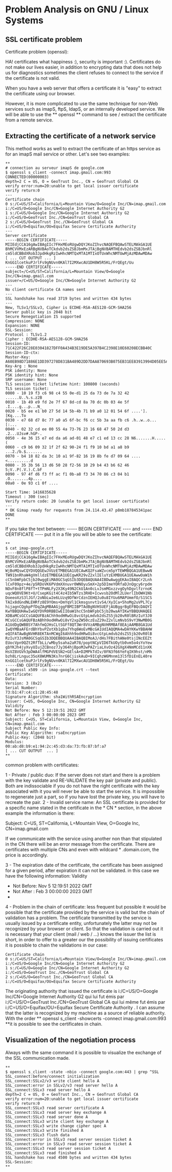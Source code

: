 # Problem Analysis on GNU / Linux Systems
## SSL certificate problem

Certificate problem (openssl):


HA! certificates what happiness :), security is important :). Certificates do not make our lives easier, in addition to encrypting data that does not help us for diagnostics sometimes the client refuses to connect to the service if the certificate is not valid.


When you have a web server that offers a certificate it is "easy" to extract the certificate using our browser.


However, it is more complicated to use the same technique for non-Web services such as imapS, ftpS, ldapS, or an internally developed service. We will be able to use the ** openssl ** command to see / extract the certificate from a remote service.

## Extracting the certificate of a network service


This method works as well to extract the certificate of an https service as for an imapS mail service or other. Let's see two examples:

```
**
# connection au serveur imapS de google.com
$ openssl s_client -connect imap.gmail.com:993
CONNECTED(00000003)
depth=2 C = US, O = GeoTrust Inc., CN = GeoTrust Global CA
verify error:num=20:unable to get local issuer certificate
verify return:0
---
Certificate chain
0 s:/C=US/ST=California/L=Mountain View/O=Google Inc/CN=imap.gmail.com
i:/C=US/O=Google Inc/CN=Google Internet Authority G2
1 s:/C=US/O=Google Inc/CN=Google Internet Authority G2
i:/C=US/O=GeoTrust Inc./CN=GeoTrust Global CA
2 s:/C=US/O=GeoTrust Inc./CN=GeoTrust Global CA
i:/C=US/O=Equifax/OU=Equifax Secure Certificate Authority
---
Server certificate
-----BEGIN CERTIFICATE-----
MIIEdjCCA16gAwIBAgIIc7FHxMEoRUgwDQYJKoZIhvcNAQEFBQAwSTELMAkGA1UE
BhMCVVMxEzARBgNVBAoTCkdvb2dsZSBJbmMxJTAjBgNVBAMTHEdvb2dsZSBJbnRl
cm5ldCBBdXRob3JpdHkgRzIwHhcNMTQxMTA1MTIxOTUxWhcNMTUwMjAzMDAwMDAw
[ ... CUT OUTPUT ... ]
KnGG1lcetkuPJrlFs9gNUvn0KAl7I2MXwcAU1DH8W5R5KL/FrQEgt/Uu
-----END CERTIFICATE-----
subject=/C=US/ST=California/L=Mountain View/O=Google Inc/CN=imap.gmail.com
issuer=/C=US/O=Google Inc/CN=Google Internet Authority G2
---
No client certificate CA names sent
---
SSL handshake has read 3719 bytes and written 434 bytes
---
New, TLSv1/SSLv3, Cipher is ECDHE-RSA-AES128-GCM-SHA256
Server public key is 2048 bit
Secure Renegotiation IS supported
Compression: NONE
Expansion: NONE
SSL-Session:
Protocol : TLSv1.2
Cipher : ECDHE-RSA-AES128-GCM-SHA256
Session-ID: 71C422F26C28E03041827DFF0A434B3E19DE5A397B4C2398E10E60208ECBB40C
Session-ID-ctx:
Master-Key: A60EB98D71886E1DD397278D831BA489D2DD7DAA870693B075EB31EE83913994D05EE5A9517D12DE42C2A95412E9D11B
Key-Arg : None
PSK identity: None
PSK identity hint: None
SRP username: None
TLS session ticket lifetime hint: 100800 (seconds)
TLS session ticket:
0000 - 10 19 f3 c6 98 c4 55 0e-d1 25 da 73 de 7a 32 42 ......U..%.s.z2B
0010 - 1b 49 e9 fd 2e 7f 67 8d-cd 8a 70 dc 0b 03 4e 5f .I....g...p...N_
0020 - b5 ee e1 b0 27 5d 14 5b-4b 71 b9 a0 12 01 54 6f ....'].[Kq....To
0030 - e7 68 d7 8c 77 a0 a5 6f-bc f6 cc 5b 3a aa fb c6 .h..w..o...[:...
0040 - 02 32 cd ee 00 55 4a 73-76 23 16 68 47 50 2d d3 .2...UJsv#.hGP-.
0050 - 4e 36 15 e7 ed da a6 ad-01 48 e7 c1 ed 13 cc 28 N6.......H.....(
0060 - c9 b6 09 32 1f 2f 62 90-24 f1 f9 10 bd a1 a8 b9 ...2./b.$.......
0070 - b4 18 82 da 3c 10 a1 9f-82 16 19 8b fe d7 09 64 ....<..........d
0080 - 35 3b 56 13 d6 50 28 f2-56 10 29 b4 43 b6 62 46 5;V..P(.V.).C.bF
0090 - 97 4f d6 f3 ff ac f1 0b-a8 f3 34 70 86 c3 04 b1 .O........4p....
00a0 - 0e 93 c1 0f ....

Start Time: 1416835628
Timeout : 300 (sec)
Verify return code: 20 (unable to get local issuer certificate)
---
* OK Gimap ready for requests from 24.114.43.47 p8mb187845341pac
DONE
**
```

If you take the text between: ----- BEGIN CERTIFICATE ---- and ----- END CERTIFICATE ---- put it in a file you will be able to see the certificate:

```
**
$ cat imap-google.crt
-----BEGIN CERTIFICATE-----
MIIEdjCCA16gAwIBAgIIc7FHxMEoRUgwDQYJKoZIhvcNAQEFBQAwSTELMAkGA1UE
BhMCVVMxEzARBgNVBAoTCkdvb2dsZSBJbmMxJTAjBgNVBAMTHEdvb2dsZSBJbnRl
cm5ldCBBdXRob3JpdHkgRzIwHhcNMTQxMTA1MTIxOTUxWhcNMTUwMjAzMDAwMDAw
WjBoMQswCQYDVQQGEwJVUzETMBEGA1UECAwKQ2FsaWZvcm5pYTEWMBQGA1UEBwwN
TW91bnRhaW4gVmlldzETMBEGA1UECgwKR29vZ2xlIEluYzEXMBUGA1UEAwwOaW1h
cC5nbWFpbC5jb20wggEiMA0GCSqGSIb3DQEBAQUAA4IBDwAwggEKAoIBAQCr2Lnh
lCxF09pz+4e/p5RDoVK6PVdmXXnuvr0WNOyuSmX+2p5DImeYORfaDJnQgcy6rpdm
NOvF8n8flP8fT+tTPmNLFy2X3Ky49N2CkU1An0cLvJsmMGxzzvgOyhDgvlfzrnoK
uqcWQ0VE9Kt+U/CsepKGit4C4z4Ib5WTzs3RHD+Icwvsb2OdMl2LUerlIbOWH1Nb
DoeeoXzS3lJGf/2oNbLw2e6LUzq9DfWrCdznIEHQJu0u8IYUu6MAPUmmfO/S1SCS
TAIx8dGndNLEHRfz8E9YOms+DmYqVl1Ckmsgsnvt1vS4/XyICa+5hoMg2uVPL7Cy
hijagnCQgkpPfDqZAgMBAAGjggFBMIIBPTAdBgNVHSUEFjAUBggrBgEFBQcDAQYI
KwYBBQUHAwIwGQYDVR0RBBIwEIIOaW1hcC5nbWFpbC5jb20waAYIKwYBBQUHAQEE
XDBaMCsGCCsGAQUFBzAChh9odHRwOi8vcGtpLmdvb2dsZS5jb20vR0lBRzIuY3J0
MCsGCCsGAQUFBzABhh9odHRwOi8vY2xpZW50czEuZ29vZ2xlLmNvbS9vY3NwMB0G
A1UdDgQWBBSY7AhfmQJHsCLtSGFf8QT3Wr8VVzAMBgNVHRMBAf8EAjAAMB8GA1Ud
IwQYMBaAFErdBhYbvPZotXb1gba7Yhq6WoEvMBcGA1UdIAQQMA4wDAYKKwYBBAHW
eQIFATAwBgNVHR8EKTAnMCWgI6Ahhh9odHRwOi8vcGtpLmdvb2dsZS5jb20vR0lB
RzIuY3JsMA0GCSqGSIb3DQEBBQUAA4IBAQBIMoAJ/dHs7FBithANe0tsjINcEEZt
EUocVpn9QZt2RfTbLi/wMby5saha2aR78/poptNCpVID6TkUOytb0vm5o4sYoYew
gbYKJh4jyXvyUIujZCBnoz7Jy364hjBpoMJwPAZriaLXvOz42GXgX4NmMCd11nXK
HsVZ8VGVh3pDWA4lfMGPdVESN2+GElsA+D2MPkTdIv/0FN3f66YeFqIK9hst/nMh
bzh8LrLnguc35oX8WUMN3Ks7nrG6CjiskAuD+9ICqhzW6Mnnm13l5fDiEnEL40re
KnGG1lcetkuPJrlFs9gNUvn0KAl7I2MXwcAU1DH8W5R5KL/FrQEgt/Uu
-----END CERTIFICATE-----
$ openssl x509 -in imap-google.crt --text
Certificate:
Data:
Version: 3 (0x2)
Serial Number:
73:b1:47:c4:c1:28:45:48
Signature Algorithm: sha1WithRSAEncryption
Issuer: C=US, O=Google Inc, CN=Google Internet Authority G2
Validity
Not Before: Nov 5 12:19:51 2022 GMT
Not After : Feb 3 00:00:00 2023 GMT
Subject: C=US, ST=California, L=Mountain View, O=Google Inc, CN=imap.gmail.com
Subject Public Key Info:
Public Key Algorithm: rsaEncryption
Public-Key: (2048 bit)
Modulus:
00:ab:d8:b9:e1:94:2c:45:d3:da:73:fb:87:bf:a7
[ ... CUT OUTPUT  ... ]
**
```

common problem with certificates:


1 - Private / public duo: If the server does not start and there is a problem with the key validate and RE-VALIDATE the key pair (private and public). Both are indissociable if you do not have the right certificate with the key associated with it you will never be able to start the service. It is impossible to regenerate just a part, so if you have lost the private key, you will have to recreate the pair.
2 - Invalid service name: An SSL certificate is provided for a specific name stated in the certificate in the * CN * section, in the above example the information is there:


Subject: C=US, ST=California, L=Mountain View, O=Google Inc, CN=imap.gmail.com


If we communicate with the service using another non than that stipulated in the CN there will be an error message from the certificate. There are certificates with multiple CNs and even with wildcard * .domain.com, the price is accordingly.


3 - The expiration date of the certificate, the certificate has been assigned for a given period, after expiration it can not be validated. in this case we have the following information:
Validity

* Not Before: Nov 5 12:19:51 2022 GMT
* Not After : Feb 3 00:00:00 2023 GMT
* 
4 - Problem in the chain of certificate: less frequent but possible it would be possible that the certificate provided by the service is valid but the chain of validation has a problem. The certificate transmitted by the service is usually issued by a certificate entity, unfortunately the latter may not be recognized by your browser or client. So that the validation is carried out it is necessary that your client (mail / web / ...) knows the issuer the list is short, in order to offer to a greater our the possibility of issuing certificates it is possible to chain the validations in our case:

```
Certificate chain
0 s:/C=US/ST=California/L=Mountain View/O=Google Inc/CN=imap.gmail.com
i:/C=US/O=Google Inc/CN=Google Internet Authority G2
1 s:/C=US/O=Google Inc/CN=Google Internet Authority G2
i:/C=US/O=GeoTrust Inc./CN=GeoTrust Global CA
2 s:/C=US/O=GeoTrust Inc./CN=GeoTrust Global CA
i:/C=US/O=Equifax/OU=Equifax Secure Certificate Authority
```

The originating authority that issued the certificate is i:/C=US/O=Google Inc/CN=Google Internet Authority G2 qui lui fut émis par i:/C=US/O=GeoTrust Inc./CN=GeoTrust Global CA qui lui même fut émis par i:/C=US/O=Equifax/OU=Equifax Secure Certificate Authority . I can assume that the latter is recognized by my machine as a source of reliable authority. With the order
** openssl s_client -showcerts -connect imap.gmail.com:993 **it is possible to see the certificates in chain.

## Visualization of the negotiation process

Always with the same command it is possible to visualize the exchange of the SSL communication made.

```
**
$ openssl s_client -state -nbio -connect google.com:443 | grep ^SSL
SSL_connect:before/connect initialization
SSL_connect:SSLv2/v3 write client hello A
SSL_connect:error in SSLv2/v3 read server hello A
SSL_connect:SSLv3 read server hello A
depth=2 C = US, O = GeoTrust Inc., CN = GeoTrust Global CA
verify error:num=20:unable to get local issuer certificate
verify return:0
SSL_connect:SSLv3 read server certificate A
SSL_connect:SSLv3 read server key exchange A
SSL_connect:SSLv3 read server done A
SSL_connect:SSLv3 write client key exchange A
SSL_connect:SSLv3 write change cipher spec A
SSL_connect:SSLv3 write finished A
SSL_connect:SSLv3 flush data
SSL_connect:error in SSLv3 read server session ticket A
SSL_connect:error in SSLv3 read server session ticket A
SSL_connect:SSLv3 read server session ticket A
SSL_connect:SSLv3 read finished A
SSL handshake has read 4500 bytes and written 434 bytes
SSL-Session:
**
```
